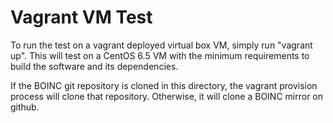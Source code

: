 Vagrant VM Test
===============

To run the test on a vagrant deployed virtual box VM, simply run "vagrant up". This will test on a CentOS 6.5 VM with the minimum requirements to build the software and its dependencies.

If the BOINC git repository is cloned in this directory, the vagrant provision process will clone that repository. Otherwise, it will clone a BOINC mirror on github.

